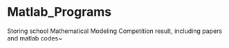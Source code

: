 # Matlab_Programs

Storing school Mathematical Modeling Competition result, including papers and matlab codes~